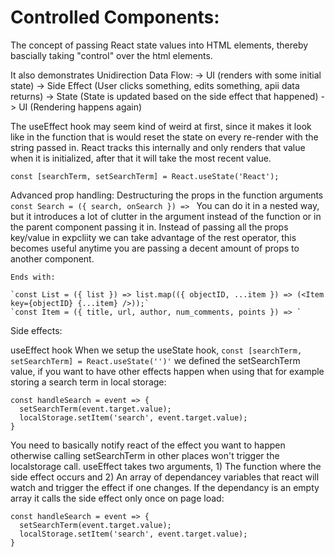 # Controlled Components:

  The concept of passing React state values into HTML elements, thereby bascially taking "control" over the html elements.

  It also demonstrates Unidirection Data Flow:
    -> UI (renders with some initial state) 
    -> Side Effect (User clicks something, edits something, apii data returns)
    -> State (State is updated based on the side effect that happened)
    -> UI (Rendering happens again)

  The useEffect hook may seem kind of weird at first, since it makes it look like in the function that is would reset the state on every re-render with the string passed in. React tracks this internally and only renders that value when it is initialized, after that it will take the most recent value.

  `const [searchTerm, setSearchTerm] = React.useState('React');`


  Advanced prop handling:
    Destructuring the props in the function arguments `const Search = ({ search, onSearch }) => `
    You can do it in a nested way, but it introduces a lot of clutter in the argument instead of the function or in the parent component passing it in.
    Instead of passing all the props key/value in expcliity we can take advantage of the rest operator, this becomes useful anytime you are passing a decent amount of props to another component.

    Ends with:

    `const List = ({ list }) => list.map(({ objectID, ...item }) => (<Item key={objectID} {...item} />));`
    `const Item = ({ title, url, author, num_comments, points }) => `


Side effects:

  useEffect hook
  When we setup the useState hook, `const [searchTerm, setSearchTerm] = React.useState('')'` we defined the setSearchTerm value, if you want to have other effects happen when using that for example storing a search term in local storage:

  ```
  const handleSearch = event => {
    setSearchTerm(event.target.value);
    localStorage.setItem('search', event.target.value);
  }
  ```

  You need to basically notify react of the effect you want to happen otherwise calling setSearchTerm in other places won't trigger the localstorage call. useEffect takes two arguments, 1) The function where the side effect occurs and 2) An array of dependancey variables that react will watch and trigger the effect if one changes. If the dependancy is an empty array it calls the side effect only once on page load:

  ```
  const handleSearch = event => {
    setSearchTerm(event.target.value);
    localStorage.setItem('search', event.target.value);
  }
  ```